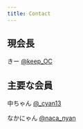 ```yaml
---
title: Contact
---
```


## 現会長
きー
<a class="fa fa-twitter" href="https://twitter.com/keep_OC">@keep_OC</a>

## 主要な会員
中ちゃん
<a class="fa fa-twitter" href="https://twitter.com/_cyan13">@_cyan13</a>

なかにゃん
<a class="fa fa-twitter" href="https://twitter.com/naca_nyan">@naca_nyan</a>
